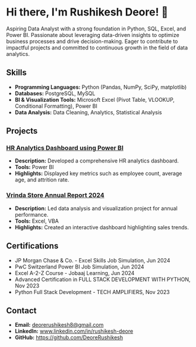 # Hi there, I'm Rushikesh Deore! 👋

Aspiring Data Analyst with a strong foundation in Python, SQL, Excel, and Power BI. Passionate about leveraging data-driven insights to optimize business processes and drive decision-making. Eager to contribute to impactful projects and committed to continuous growth in the field of data analytics.

## Skills
- **Programming Languages:** Python (Pandas, NumPy, SciPy, matplotlib)
- **Databases:** PostgreSQL, MySQL
- **BI & Visualization Tools:** Microsoft Excel (Pivot Table, VLOOKUP, Conditional Formatting), Power BI
- **Data Analysis:** Data Cleaning, Analytics, Statistical Analysis

## Projects


### [HR Analytics Dashboard using Power BI](https://github.com/DeoreRushikesh/HR_ANALYTICS-_DASHBOARD)
- **Description:** Developed a comprehensive HR analytics dashboard.
- **Tools:** Power BI
- **Highlights:** Displayed key metrics such as employee count, average age, and attrition rate.

### [Vrinda Store Annual Report 2024](https://github.com/DeoreRushikesh/Excel_Vrinda_Store_Analysis)
- **Description:** Led data analysis and visualization project for annual performance.
- **Tools:** Excel, VBA
- **Highlights:** Created an interactive dashboard highlighting sales trends.

## Certifications
- JP Morgan Chase & Co. - Excel Skills Job Simulation, Jun 2024
- PwC Switzerland Power BI Job Simulation, Jun 2024
- Excel A-2-Z Course - Jobaaj Learning, Jun 2024
- Advanced Certification in FULL STACK DEVELOPMENT WITH PYTHON, Nov 2023
- Python Full Stack Development - TECH AMPLIFIERS, Nov 2023

## Contact
- **Email:** deorerushikesh8@gmail.com
- **LinkedIn:** www.linkedin.com/in/rushikesh-deore
- **GitHub:** https://github.com/DeoreRushikesh


